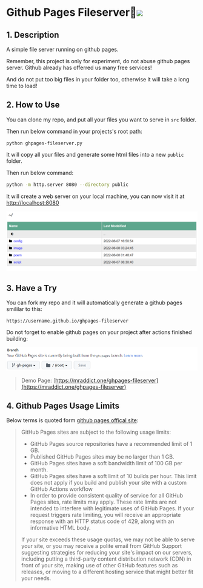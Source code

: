 <h1>Github Pages Fileserver👻<img src="https://github.com/MR-Addict/ghpages-fileserver/actions/workflows/gh-pages.yml/badge.svg?branch=main" />
</h1>

## 1. Description

A simple file server running on github pages.

Remember, this project is only for experiment, do not abuse github pages server. Github already has offerred us many free services!

And do not put too big files in your folder too, otherwise it will take a long time to load!

## 2. How to Use

You can clone my repo, and put all your files you want to serve in `src` folder.

Then run below command in your projects's root path:

```
python ghpages-fileserver.py
```

It will copy all your files and generate some html files into a new `public` folder.

Then run below command:

```bash
python -m http.server 8080 --directory public
```

It will create a web server on your local machine, you can now visit it at [http://localhost:8080](http://localhost:8080)

![Demo](./image/demo.png)

## 3. Have a Try

You can fork my repo and it will automatically generate a github pages smililar to this:

```
https://username.github.io/ghpages-fileserver
```

Do not forget to enable github pages on your project after actions finished building:

![Enable-github-pages](./image/enable-ghpages.png)

> Demo Page: [https://mraddict.one/ghpages-fileserver](https://mraddict.one/ghpages-fileserver)

## 4. Github Pages Usage Limits

Below terms is quoted form [github pages offical site](https://docs.github.com/en/pages/getting-started-with-github-pages/about-github-pages):

> GitHub Pages sites are subject to the following usage limits:
> 
> - GitHub Pages source repositories have a recommended limit of 1 GB.
> - Published GitHub Pages sites may be no larger than 1 GB.
> - GitHub Pages sites have a soft bandwidth limit of 100 GB per month.
> - GitHub Pages sites have a soft limit of 10 builds per hour. This limit does not apply if you build and publish your site with a custom GitHub Actions workflow
> - In order to provide consistent quality of service for all GitHub Pages sites, rate limits may apply. These rate limits are not intended to interfere with legitimate uses of GitHub Pages. If your request triggers rate limiting, you will receive an appropriate response with an HTTP status code of 429, along with an informative HTML body.
> 
> If your site exceeds these usage quotas, we may not be able to serve your site, or you may receive a polite email from GitHub Support suggesting strategies for reducing your site's impact on our servers, including putting a third-party content distribution network (CDN) in front of your site, making use of other GitHub features such as releases, or moving to a different hosting service that might better fit your needs.
